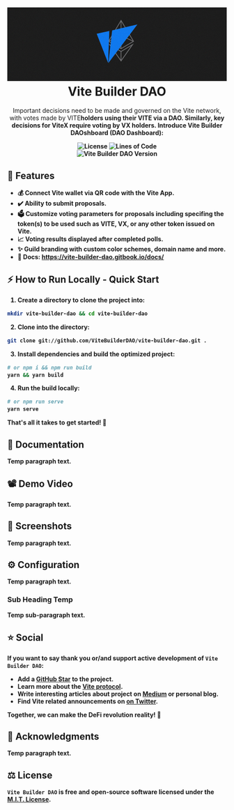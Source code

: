 <h1 align="center">
  <img src="https://raw.githubusercontent.com/ViteBuilderDAO/vite-builder-dao/master/src/assets/img/vite-cover-milltay-2.png" width="1000px"/><br/>
  Vite Builder DAO
</h1>
<p align="center">Important decisions need to be made and governed on the Vite network, with votes made by VITE<b>holders using their VITE via a DAO. Similarly, key decisions for ViteX require voting by VX holders.<b> Introduce Vite Builder DAOshboard (DAO Dashboard):</p>

<p align="center"><img src="https://img.shields.io/badge/License-MIT-yellow.svg" alt="License" />&nbsp;<img src="https://img.shields.io/tokei/lines/github/vitebuilderdao/vite-builder-dao?logoColor=purple" alt="Lines of Code" /><br><img src="https://img.shields.io/badge/version-v1.0.0-blue?style=for-the-badge&logo=none" alt="Vite Builder DAO Version" /></a></p>

## 💎 Features

- 💰 Connect Vite wallet via QR code with the Vite App.
- ✔️ Ability to submit proposals.
- 🗳️ Customize voting parameters for proposals including specifing the token(s) to be used such as VITE, VX, or any other token issued on Vite.
- 📈 Voting results displayed after completed polls.
- ✨ Guild branding with custom color schemes, domain name and more.
- 📖 Docs: https://vite-builder-dao.gitbook.io/docs/

## ⚡️ How to Run Locally - Quick Start

1. Create a directory to clone the project into:

```bash
mkdir vite-builder-dao && cd vite-builder-dao
```

2. Clone into the directory:

```bash
git clone git://github.com/ViteBuilderDAO/vite-builder-dao.git .
```

3. Install dependencies and build the optimized project:

```bash
# or npm i && npm run build
yarn && yarn build
```

4. Run the build locally:

```bash
# or npm run serve
yarn serve
```

That's all it takes to get started! 🎉

## 📖 Documentation

Temp paragraph text.

## 📽️ Demo Video

Temp paragraph text.

## 📸 Screenshots

Temp paragraph text.

## ⚙️ Configuration

Temp paragraph text.

### Sub Heading Temp

Temp sub-paragraph text.

## ⭐️ Social

If you want to say **thank you** or/and support active development of `Vite Builder DAO`:

- Add a [GitHub Star](https://github.com/vitebuilderdao/vite-builder-dao) to the project.
- Learn more about the [Vite protocol](https://www.vite.org/whatIsVite).
- Write interesting articles about project on [Medium](https://medium.com/) or personal blog.
- Find Vite related announcements on [on Twitter](https://twitter.com/vitelabs).

Together, we can make the DeFi revolution **reality**! 💖

## 📖 Acknowledgments

Temp paragraph text.

## ⚖️ License

`Vite Builder DAO` is free and open-source software licensed under the [M.I.T. License](https://github.com/ViteBuilderDAO/vite-builder-dao/blob/master/LICENSE.txt).
